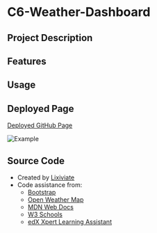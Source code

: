 # C6-Weather-Dashboard

## Project Description

## Features

## Usage

## Deployed Page

[Deployed GitHub Page]()

![Example]()

## Source Code

- Created by [Lixiviate](https://github.com/Lixiviate)
- Code assistance from:
  - [Bootstrap](https://getbootstrap.com)
  - [Open Weather Map](https://openweathermap.org/)
  - [MDN Web Docs](https://developer.mozilla.org/en-US/)
  - [W3 Schools](https://www.w3schools.com/)
  - [edX Xpert Learning Assistant](https://www.edx.org/)
